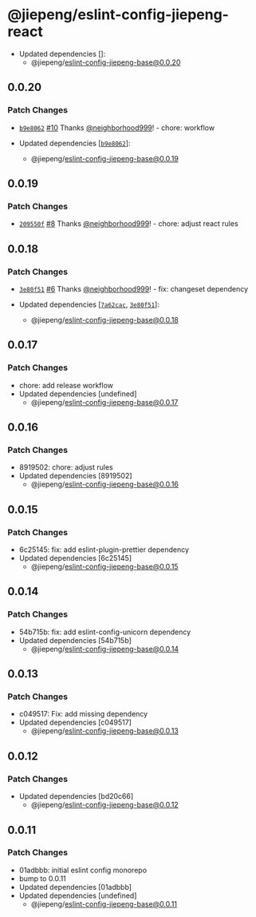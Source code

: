 # @jiepeng/eslint-config-jiepeng-react

- Updated dependencies []:
  - @jiepeng/eslint-config-jiepeng-base@0.0.20

## 0.0.20

### Patch Changes

- [`b9e8062`](https://github.com/neighborhood999/eslint-config-jiepeng/commit/b9e806265393f089b154e915f746bc714423eed3) [#10](https://github.com/neighborhood999/eslint-config-jiepeng/pull/10) Thanks [@neighborhood999](https://github.com/neighborhood999)! - chore: workflow

- Updated dependencies [[`b9e8062`](https://github.com/neighborhood999/eslint-config-jiepeng/commit/b9e806265393f089b154e915f746bc714423eed3)]:
  - @jiepeng/eslint-config-jiepeng-base@0.0.19

## 0.0.19

### Patch Changes

- [`209550f`](https://github.com/neighborhood999/eslint-config-jiepeng/commit/209550f33f707c2c3a3998474b58b7f962a823ef) [#8](https://github.com/neighborhood999/eslint-config-jiepeng/pull/8) Thanks [@neighborhood999](https://github.com/neighborhood999)! - chore: adjust react rules

## 0.0.18

### Patch Changes

- [`3e80f51`](https://github.com/neighborhood999/eslint-config-jiepeng/commit/3e80f5185dbbd66b716da1cd2817639795de74af) [#6](https://github.com/neighborhood999/eslint-config-jiepeng/pull/6) Thanks [@neighborhood999](https://github.com/neighborhood999)! - fix: changeset dependency

- Updated dependencies [[`7a62cac`](https://github.com/neighborhood999/eslint-config-jiepeng/commit/7a62cacdc44d2355575967aa5ec443c45de3df5b), [`3e80f51`](https://github.com/neighborhood999/eslint-config-jiepeng/commit/3e80f5185dbbd66b716da1cd2817639795de74af)]:
  - @jiepeng/eslint-config-jiepeng-base@0.0.18

## 0.0.17

### Patch Changes

- chore: add release workflow
- Updated dependencies [undefined]
  - @jiepeng/eslint-config-jiepeng-base@0.0.17

## 0.0.16

### Patch Changes

- 8919502: chore: adjust rules
- Updated dependencies [8919502]
  - @jiepeng/eslint-config-jiepeng-base@0.0.16

## 0.0.15

### Patch Changes

- 6c25145: fix: add eslint-plugin-prettier dependency
- Updated dependencies [6c25145]
  - @jiepeng/eslint-config-jiepeng-base@0.0.15

## 0.0.14

### Patch Changes

- 54b715b: fix: add eslint-config-unicorn dependency
- Updated dependencies [54b715b]
  - @jiepeng/eslint-config-jiepeng-base@0.0.14

## 0.0.13

### Patch Changes

- c049517: Fix: add missing dependency
- Updated dependencies [c049517]
  - @jiepeng/eslint-config-jiepeng-base@0.0.13

## 0.0.12

### Patch Changes

- Updated dependencies [bd20c66]
  - @jiepeng/eslint-config-jiepeng-base@0.0.12

## 0.0.11

### Patch Changes

- 01adbbb: initial eslint config monorepo
- bump to 0.0.11
- Updated dependencies [01adbbb]
- Updated dependencies [undefined]
  - @jiepeng/eslint-config-jiepeng-base@0.0.11
